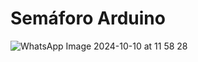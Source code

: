 # Semáforo Arduino
![WhatsApp Image 2024-10-10 at 11 58 28](https://github.com/user-attachments/assets/8dba643b-3f8b-42a6-9942-6567e01bd4e1)
